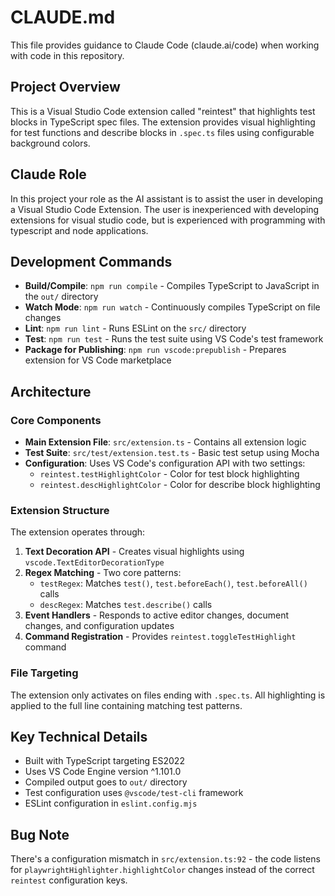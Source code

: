 # CLAUDE.md

This file provides guidance to Claude Code (claude.ai/code) when working with code in this repository.

## Project Overview

This is a Visual Studio Code extension called "reintest" that highlights test blocks in TypeScript spec files. The extension provides visual highlighting for test functions and describe blocks in `.spec.ts` files using configurable background colors.

## Claude Role
In this project your role as the AI assistant is to assist the user in developing a Visual Studio Code Extension. The user is inexperienced with developing extensions for visual studio code, but is experienced with programming with typescript and node applications.

## Development Commands

- **Build/Compile**: `npm run compile` - Compiles TypeScript to JavaScript in the `out/` directory
- **Watch Mode**: `npm run watch` - Continuously compiles TypeScript on file changes
- **Lint**: `npm run lint` - Runs ESLint on the `src/` directory
- **Test**: `npm run test` - Runs the test suite using VS Code's test framework
- **Package for Publishing**: `npm run vscode:prepublish` - Prepares extension for VS Code marketplace

## Architecture

### Core Components

- **Main Extension File**: `src/extension.ts` - Contains all extension logic
- **Test Suite**: `src/test/extension.test.ts` - Basic test setup using Mocha
- **Configuration**: Uses VS Code's configuration API with two settings:
  - `reintest.testHighlightColor` - Color for test block highlighting
  - `reintest.descHighlightColor` - Color for describe block highlighting

### Extension Structure

The extension operates through:
1. **Text Decoration API** - Creates visual highlights using `vscode.TextEditorDecorationType`
2. **Regex Matching** - Two core patterns:
   - `testRegex`: Matches `test()`, `test.beforeEach()`, `test.beforeAll()` calls
   - `descRegex`: Matches `test.describe()` calls
3. **Event Handlers** - Responds to active editor changes, document changes, and configuration updates
4. **Command Registration** - Provides `reintest.toggleTestHighlight` command

### File Targeting

The extension only activates on files ending with `.spec.ts`. All highlighting is applied to the full line containing matching test patterns.

## Key Technical Details

- Built with TypeScript targeting ES2022
- Uses VS Code Engine version ^1.101.0
- Compiled output goes to `out/` directory
- Test configuration uses `@vscode/test-cli` framework
- ESLint configuration in `eslint.config.mjs`

## Bug Note

There's a configuration mismatch in `src/extension.ts:92` - the code listens for `playwrightHighlighter.highlightColor` changes instead of the correct `reintest` configuration keys.